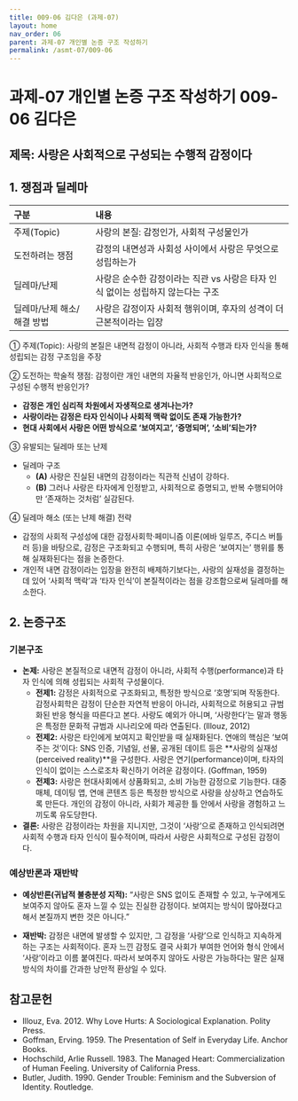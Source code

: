```yaml
---
title: 009-06 김다은 (과제-07)
layout: home
nav_order: 06
parent: 과제-07 개인별 논증 구조 작성하기
permalink: /asmt-07/009-06
---
```


# 과제-07 개인별 논증 구조 작성하기 009-06 김다은

## 제목: 사랑은 사회적으로 구성되는 수행적 감정이다  

## 1. 쟁점과 딜레마

| 구분 | 내용 |
|:---|:---|
| 주제(Topic) | 사랑의 본질: 감정인가, 사회적 구성물인가 |
| 도전하려는 쟁점 | 감정의 내면성과 사회성 사이에서 사랑은 무엇으로 성립하는가 |
| 딜레마/난제 | 사랑은 순수한 감정이라는 직관 vs 사랑은 타자 인식 없이는 성립하지 않는다는 구조 |
| 딜레마/난제 해소/해결 방법 | 사랑은 감정이자 사회적 행위이며, 후자의 성격이 더 근본적이라는 입장  |

① 주제(Topic): 사랑의 본질은 내면적 감정이 아니라, 사회적 수행과 타자 인식을 통해 성립되는 감정 구조임을 주장

② 도전하는 학술적 쟁점: 감정이란 개인 내면의 자율적 반응인가, 아니면 사회적으로 구성된 수행적 반응인가?

- **감정은 개인 심리적 차원에서 자생적으로 생겨나는가?**  
- **사랑이라는 감정은 타자 인식이나 사회적 맥락 없이도 존재 가능한가?**  
- **현대 사회에서 사랑은 어떤 방식으로 ‘보여지고’, ‘증명되며’, ‘소비’되는가?**

③ 유발되는 딜레마 또는 난제

- 딜레마 구조
  - **(A)** 사랑은 진실된 내면의 감정이라는 직관적 신념이 강하다.
  - **(B)** 그러나 사랑은 타자에게 인정받고, 사회적으로 증명되고, 반복 수행되어야만 ‘존재하는 것처럼’ 실감된다.

④ 딜레마 해소 (또는 난제 해결) 전략

- 감정의 사회적 구성성에 대한 감정사회학·페미니즘 이론(에바 일루즈, 주디스 버틀러 등)을 바탕으로, 감정은 구조화되고 수행되며, 특히 사랑은 ‘보여지는’ 행위를 통해 실재화된다는 점을 논증한다.
- 개인적 내면 감정이라는 입장을 완전히 배제하기보다는, 사랑의 실재성을 결정하는 데 있어 ‘사회적 맥락’과 ‘타자 인식’이 본질적이라는 점을 강조함으로써 딜레마를 해소한다.

## 2. 논증구조

### 기본구조

- **논제:** 사랑은 본질적으로 내면적 감정이 아니라, 사회적 수행(performance)과 타자 인식에 의해 성립되는 사회적 구성물이다.
  - **전제1:** 감정은 사회적으로 구조화되고, 특정한 방식으로 ‘호명’되며 작동한다. 감정사회학은 감정이 단순한 자연적 반응이 아니라, 사회적으로 허용되고 규범화된 반응 형식을 따른다고 본다. 사랑도 예외가 아니며, ‘사랑한다’는 말과 행동은 특정한 문화적 규범과 시나리오에 따라 연출된다. (Illouz, 2012)
  - **전제2:** 사랑은 타인에게 보여지고 확인받을 때 실재화된다. 연애의 핵심은 ‘보여주는 것’이다: SNS 인증, 기념일, 선물, 공개된 데이트 등은 **사랑의 실재성(perceived reality)**을 구성한다. 사랑은 연기(performance)이며, 타자의 인식이 없이는 스스로조차 확신하기 어려운 감정이다. (Goffman, 1959)
  - **전제3:** 사랑은 현대사회에서 상품화되고, 소비 가능한 감정으로 기능한다. 대중매체, 데이팅 앱, 연애 콘텐츠 등은 특정한 방식으로 사랑을 상상하고 연습하도록 만든다. 개인의 감정이 아니라, 사회가 제공한 틀 안에서 사랑을 경험하고 느끼도록 유도당한다.
- **결론:** 사랑은 감정이라는 차원을 지니지만, 그것이 ‘사랑’으로 존재하고 인식되려면 사회적 수행과 타자 인식이 필수적이며, 따라서 사랑은 사회적으로 구성된 감정이다.

### 예상반론과 재반박

- **예상반론(귀납적 불충분성 지적):** “사랑은 SNS 없이도 존재할 수 있고, 누구에게도 보여주지 않아도 혼자 느낄 수 있는 진실한 감정이다. 보여지는 방식이 많아졌다고 해서 본질까지 변한 것은 아니다.”
  
- **재반박:** 감정은 내면에 발생할 수 있지만, 그 감정을 ‘사랑’으로 인식하고 지속하게 하는 구조는 사회적이다. 혼자 느낀 감정도 결국 사회가 부여한 언어와 형식 안에서 ‘사랑’이라고 이름 붙여진다. 따라서 보여주지 않아도 사랑은 가능하다는 말은 실재 방식의 차이를 간과한 낭만적 환상일 수 있다.


## 참고문헌

- Illouz, Eva. 2012. Why Love Hurts: A Sociological Explanation. Polity Press.
- Goffman, Erving. 1959. The Presentation of Self in Everyday Life. Anchor Books.
- Hochschild, Arlie Russell. 1983. The Managed Heart: Commercialization of Human Feeling. University of California Press.
- Butler, Judith. 1990. Gender Trouble: Feminism and the Subversion of Identity. Routledge.